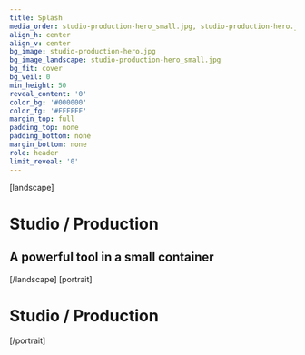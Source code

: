 ```yaml
---
title: Splash
media_order: studio-production-hero_small.jpg, studio-production-hero.jpg
align_h: center
align_v: center
bg_image: studio-production-hero.jpg
bg_image_landscape: studio-production-hero_small.jpg
bg_fit: cover
bg_veil: 0
min_height: 50
reveal_content: '0'
color_bg: '#000000'
color_fg: '#FFFFFF'
margin_top: full
padding_top: none
padding_bottom: none
margin_bottom: none
role: header
limit_reveal: '0'
---
```


[landscape]
# Studio / Production
## A powerful tool in a small container
[/landscape]
[portrait]
# Studio / Production
[/portrait]


